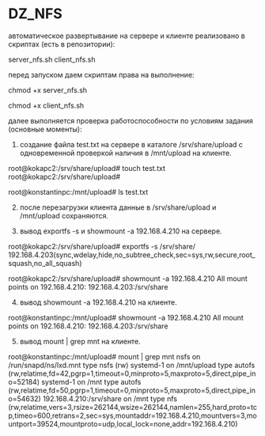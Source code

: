 # DZ_NFS

автоматическое развертывание на сервере и клиенте реализовано в скриптах (есть в репозитории):

server_nfs.sh
client_nfs.sh

перед запуском даем скриптам права на выполнение:

chmod +x server_nfs.sh

chmod +x client_nfs.sh

далее выполняется проверка работоспособности по условиям задания (основные моменты):

1. создание файла test.txt на сервере в каталоге /srv/share/upload с одновременной проверкой наличия в /mnt/upload на клиенте.

root@kokapc2:/srv/share/upload# touch test.txt
root@kokapc2:/srv/share/upload#

root@konstantinpc:/mnt/upload# ls
test.txt


2. после перезагрузки клиента данные в /srv/share/upload и /mnt/upload сохраняются.


3. вывод exportfs -s и showmount -a 192.168.4.210 на сервере.

root@kokapc2:/srv/share/upload# exportfs -s
/srv/share/ 192.168.4.203(sync,wdelay,hide,no_subtree_check,sec=sys,rw,secure,root_squash,no_all_squash)

root@kokapc2:/srv/share/upload# showmount -a 192.168.4.210
All mount points on 192.168.4.210:
192.168.4.203:/srv/share


4. вывод showmount -a 192.168.4.210 на клиенте.

root@konstantinpc:/mnt/upload# showmount -a 192.168.4.210
All mount points on 192.168.4.210:
192.168.4.203:/srv/share


5. вывод mount | grep mnt на клиенте.

root@konstantinpc:/mnt/upload# mount | grep mnt
nsfs on /run/snapd/ns/lxd.mnt type nsfs (rw)
systemd-1 on /mnt/upload type autofs (rw,relatime,fd=42,pgrp=1,timeout=0,minproto=5,maxproto=5,direct,pipe_ino=52184)
systemd-1 on /mnt type autofs (rw,relatime,fd=50,pgrp=1,timeout=0,minproto=5,maxproto=5,direct,pipe_ino=54632)
192.168.4.210:/srv/share on /mnt type nfs (rw,relatime,vers=3,rsize=262144,wsize=262144,namlen=255,hard,proto=tcp,timeo=600,retrans=2,sec=sys,mountaddr=192.168.4.210,mountvers=3,mountport=39524,mountproto=udp,local_lock=none,addr=192.168.4.210)

